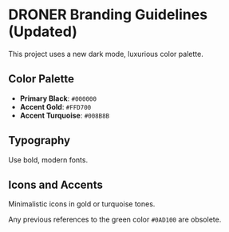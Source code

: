# DRONER Branding Guidelines (Updated)

This project uses a new dark mode, luxurious color palette.

## Color Palette
- **Primary Black**: `#000000`
- **Accent Gold**: `#FFD700`
- **Accent Turquoise**: `#008B8B`

## Typography
Use bold, modern fonts.

## Icons and Accents
Minimalistic icons in gold or turquoise tones.

Any previous references to the green color `#0AD100` are obsolete.
